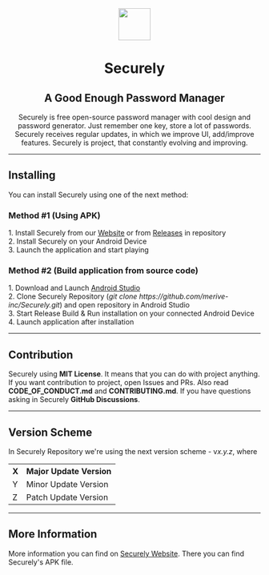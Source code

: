 <div align="center">
    <img src="https://github.com/merive-inc/Securely/blob/main/assets/Securely.svg" width="64">
    <h1 align="center">Securely</h1>
    <h2 align="center">A Good Enough Password Manager</h2>
    <p>
        Securely is free open-source password manager with cool design and password generator. 
        Just remember one key, store a lot of passwords.
        Securely receives regular updates, in which we improve UI, add/improve features.
        Securely is project, that constantly evolving and improving.
    </p>
</div>

<hr/>

<div>
    <h2>Installing</h2>
    <p>
        You can install Securely using one of the next method:
    </p>
    <h3>Method #1 (Using APK)</h3>
    <p>
        1. Install Securely from our <a href="https://merive.herokuapp.com/Securely">Website</a> or from <a href="https://github.com/merive/Securely/releases">Releases</a> in repository<br>
        2. Install Securely on your Android Device<br>
        3. Launch the application and start playing
    </p>
    <h3>Method #2 (Build application from source code)</h3>
    <p>
        1. Download and Launch <a href="https://developer.android.com/studio">Android Studio</a><br>
        2. Clone Securely Repository (<i>git clone https://github.com/merive-inc/Securely.git</i>) and open repository in Android Studio<br>
        3. Start Release Build & Run installation on your connected Android Device<br>
        4. Launch application after installation
    </p>
</div>

<hr/>

<div>
    <h2>Contribution</h2>
    <p>
        Securely using <b>MIT License</b>.
        It means that you can do with project anything.
        If you want contribution to project, open Issues and PRs.
        Also read <b>CODE_OF_CONDUCT.md</b> and <b>CONTRIBUTING.md</b>.
        If you have questions asking in Securely <b>GitHub Discussions</b>.
    </p>
</div>

<hr/>

<div>
    <h2>Version Scheme</h2>
    <p>
        In Securely Repository we're using the next version scheme - v<i>x.y.z</i>, where
        <table>
            <tr><th>X</th><th>Major Update Version</th></tr>
            <tr><td>Y</td><td>Minor Update Version</td></tr>
            <tr><td>Z</td><td>Patch Update Version</td></tr>
        </table>
    </p>
</div>

<hr/>

<div>
    <h2>More Information</h2>
    <p>
        More information you can find on <a href="https://merive.herokuapp.com/Securely">Securely Website</a>. 
        There you can find Securely's APK file.
    </p>
</div>
